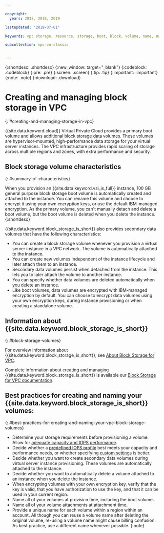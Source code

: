 ```yaml
---

copyright:
  years: 2017, 2018, 2019

lastupdated: "2019-07-01"

keywords: vpc storage, resource, storage, boot, block, volume, name, naming, best practices

subcollection: vpc-on-classic


---
```


{:shortdesc: .shortdesc}
{:new_window: target="_blank"}
{:codeblock: .codeblock}
{:pre: .pre}
{:screen: .screen}
{:tip: .tip}
{:important: .important}
{:note: .note}
{:download: .download}

# Creating and managing block storage in VPC
{: #creating-and-managing-storage-in-vpc}

{{site.data.keyword.cloud}} Virtual Private Cloud provides a primary boot volume and allows additional block storage data volumes. These volumes are hypervisor-mounted, high-performance data storage for your virtual server instances. The VPC infrastructure provides rapid scaling of storage across multiple regions and zones, with extra performance and security.

## Block storage volume characteristics
{: #summary-of-characteristics}

When you provision an {{site.data.keyword.vsi_is_full}} instance, 100 GB general purpose block storage boot volume is automatically created and attached to the instance. You can rename this volume and choose to encrypt it using your own encryption keys, or use the default IBM-managed encryption.  As the primary volume, you can't manually detach and delete a boot volume, but the boot volume is deleted when you delete the instance.
{:shortdesc}

{{site.data.keyword.block_storage_is_short}} also provides secondary data volumes that have the following characteristics:

* You can create a block storage volume whenever you provision a virtual server instance in a VPC network. The volume is automatically attached to the instance. 
* You can create new volumes independent of the instance lifecycle and later attach them to an instance.
* Secondary data volumes persist when detached from the instance. This lets you to later attach the volume to another instance.
* You can specify whether data volumes are deleted automatically when you delete an instance.  
* Like boot volumes, data volumes are encrypted with IBM-managed encryption by default. You can choose to encrypt data volumes using your own encryption keys, during instance provisioning or when creating a standalone volume.

## Information about {{site.data.keyword.block_storage_is_short}}
{: #block-storage-volumes}

For overview information about {{site.data.keyword.block_storage_is_short}}, see [About Block Storage for VPC](/docs/vpc-on-classic-block-storage?topic=vpc-on-classic-block-storage-block-storage-about).

Complete information about creating and managing {{site.data.keyword.block_storage_is_short}} is available our [Block Storage for VPC documentation](/docs/vpc-on-classic-block-storage?topic=vpc-on-classic-block-storage-getting-started).

## Best practices for creating and naming your {{site.data.keyword.block_storage_is_short}} volumes:
{: #best-practices-for-creating-and-naming-your-vpc-block-storage-volumes}

* Determine your storage requirements before provisioning a volume. Allow for [adequate capacity and IOPS performance](/docs/vpc-on-classic-block-storage?topic=vpc-on-classic-block-storage-capacity-performance).
* Decide whether a [predefined IOPS profile](/docs/vpc-on-classic-block-storage?topic=vpc-on-classic-block-storage-block-storage-profiles#tiers) best meets your capacity and performance needs, or whether specifying [custom settings](/docs/vpc-on-classic-block-storage?topic=vpc-on-classic-block-storage-block-storage-profiles#custom) is better.
* Decide whether you want to create secondary data volumes during virtual server instance provisioning. These volumes are automatically attached to the instance.
* Decide whether you want to automatically delete a volume attached to an instance when you delete the instance.
* When encrypting volumes with your own encryption key, verify that the key is valid, that you have authorization to use the key, and that it can be used in your current region.
* Name all of your volumes at provision time, including the boot volume.
* Name all of your volume attachments at attachment time.
* Provide a unique name for each volume within a region within an account. All though you can reuse a volume name after deleting the original volume, re-using a volume name might cause billing confusion. As best practice, use a different name whenever possible.
{:note}
